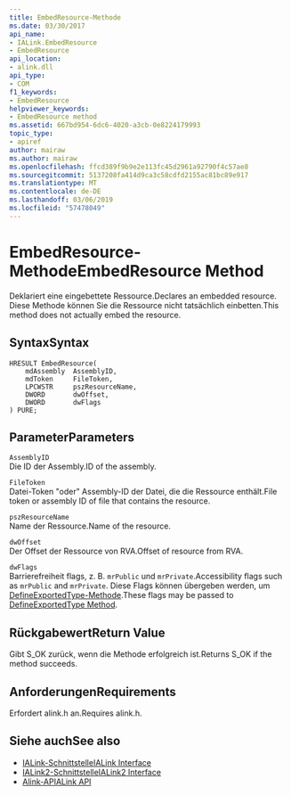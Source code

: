 ```yaml
---
title: EmbedResource-Methode
ms.date: 03/30/2017
api_name:
- IALink.EmbedResource
- EmbedResource
api_location:
- alink.dll
api_type:
- COM
f1_keywords:
- EmbedResource
helpviewer_keywords:
- EmbedResource method
ms.assetid: 667bd954-6dc6-4020-a3cb-0e8224179993
topic_type:
- apiref
author: mairaw
ms.author: mairaw
ms.openlocfilehash: ffcd389f9b9e2e113fc45d2961a92790f4c57ae8
ms.sourcegitcommit: 5137208fa414d9ca3c58cdfd2155ac81bc89e917
ms.translationtype: MT
ms.contentlocale: de-DE
ms.lasthandoff: 03/06/2019
ms.locfileid: "57478049"
---
```

# <a name="embedresource-method"></a><span data-ttu-id="83fcf-102">EmbedResource-Methode</span><span class="sxs-lookup"><span data-stu-id="83fcf-102">EmbedResource Method</span></span>
<span data-ttu-id="83fcf-103">Deklariert eine eingebettete Ressource.</span><span class="sxs-lookup"><span data-stu-id="83fcf-103">Declares an embedded resource.</span></span> <span data-ttu-id="83fcf-104">Diese Methode können Sie die Ressource nicht tatsächlich einbetten.</span><span class="sxs-lookup"><span data-stu-id="83fcf-104">This method does not actually embed the resource.</span></span>  
  
## <a name="syntax"></a><span data-ttu-id="83fcf-105">Syntax</span><span class="sxs-lookup"><span data-stu-id="83fcf-105">Syntax</span></span>  
  
```  
HRESULT EmbedResource(  
    mdAssembly  AssemblyID,  
    mdToken     FileToken,  
    LPCWSTR     pszResourceName,  
    DWORD       dwOffset,  
    DWORD       dwFlags  
) PURE;  
```  
  
## <a name="parameters"></a><span data-ttu-id="83fcf-106">Parameter</span><span class="sxs-lookup"><span data-stu-id="83fcf-106">Parameters</span></span>  
 `AssemblyID`  
 <span data-ttu-id="83fcf-107">Die ID der Assembly.</span><span class="sxs-lookup"><span data-stu-id="83fcf-107">ID of the assembly.</span></span>  
  
 `FileToken`  
 <span data-ttu-id="83fcf-108">Datei-Token "oder" Assembly-ID der Datei, die die Ressource enthält.</span><span class="sxs-lookup"><span data-stu-id="83fcf-108">File token or assembly ID of file that contains the resource.</span></span>  
  
 `pszResourceName`  
 <span data-ttu-id="83fcf-109">Name der Ressource.</span><span class="sxs-lookup"><span data-stu-id="83fcf-109">Name of the resource.</span></span>  
  
 `dwOffset`  
 <span data-ttu-id="83fcf-110">Der Offset der Ressource von RVA.</span><span class="sxs-lookup"><span data-stu-id="83fcf-110">Offset of resource from RVA.</span></span>  
  
 `dwFlags`  
 <span data-ttu-id="83fcf-111">Barrierefreiheit flags, z. B. `mrPublic` und `mrPrivate`.</span><span class="sxs-lookup"><span data-stu-id="83fcf-111">Accessibility flags such as `mrPublic` and `mrPrivate`.</span></span> <span data-ttu-id="83fcf-112">Diese Flags können übergeben werden, um [DefineExportedType-Methode](../../../../docs/framework/unmanaged-api/metadata/imetadataassemblyemit-defineexportedtype-method.md).</span><span class="sxs-lookup"><span data-stu-id="83fcf-112">These flags may be passed to [DefineExportedType Method](../../../../docs/framework/unmanaged-api/metadata/imetadataassemblyemit-defineexportedtype-method.md).</span></span>  
  
## <a name="return-value"></a><span data-ttu-id="83fcf-113">Rückgabewert</span><span class="sxs-lookup"><span data-stu-id="83fcf-113">Return Value</span></span>  
 <span data-ttu-id="83fcf-114">Gibt S_OK zurück, wenn die Methode erfolgreich ist.</span><span class="sxs-lookup"><span data-stu-id="83fcf-114">Returns S_OK if the method succeeds.</span></span>  
  
## <a name="requirements"></a><span data-ttu-id="83fcf-115">Anforderungen</span><span class="sxs-lookup"><span data-stu-id="83fcf-115">Requirements</span></span>  
 <span data-ttu-id="83fcf-116">Erfordert alink.h an.</span><span class="sxs-lookup"><span data-stu-id="83fcf-116">Requires alink.h.</span></span>  
  
## <a name="see-also"></a><span data-ttu-id="83fcf-117">Siehe auch</span><span class="sxs-lookup"><span data-stu-id="83fcf-117">See also</span></span>
- [<span data-ttu-id="83fcf-118">IALink-Schnittstelle</span><span class="sxs-lookup"><span data-stu-id="83fcf-118">IALink Interface</span></span>](../../../../docs/framework/unmanaged-api/alink/ialink-interface.md)
- [<span data-ttu-id="83fcf-119">IALink2-Schnittstelle</span><span class="sxs-lookup"><span data-stu-id="83fcf-119">IALink2 Interface</span></span>](../../../../docs/framework/unmanaged-api/alink/ialink2-interface.md)
- [<span data-ttu-id="83fcf-120">Alink-API</span><span class="sxs-lookup"><span data-stu-id="83fcf-120">ALink API</span></span>](../../../../docs/framework/unmanaged-api/alink/index.md)
